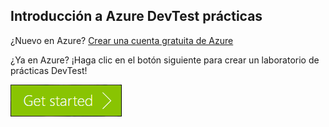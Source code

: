## <a name="get-started-with-azure-devtest-labs"></a>Introducción a Azure DevTest prácticas
¿Nuevo en Azure? [Crear una cuenta gratuita de Azure](https://azure.microsoft.com/free)

¿Ya en Azure? ¡Haga clic en el botón siguiente para crear un laboratorio de prácticas DevTest!

[![Introducción a Azure DevTest prácticas en minutos](./media/devtest-lab-try-it-out/get-started.png)](http://go.microsoft.com/fwlink/?LinkID=627034&clcid=0x409)